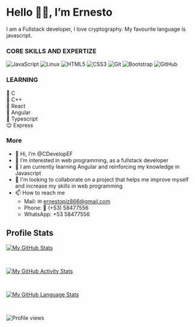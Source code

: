 # Hello 👋🏾, I’m Ernesto


I am a Fullstack developer, I love cryptography.
My favourite language is javascript.

### CORE SKILLS AND EXPERTIZE
![JavaScript](https://img.shields.io/badge/javascript-%23323330.svg?style=for-the-badge&logo=javascript&logoColor=%23F7DF1E)
![Linux](https://img.shields.io/badge/Linux-FCC624?style=for-the-badge&logo=linux&logoColor=black)
![HTML5](https://img.shields.io/badge/html5-%23E34F26.svg?style=for-the-badge&logo=html5&logoColor=white)
![CSS3](https://img.shields.io/badge/css3-%231572B6.svg?style=for-the-badge&logo=css3&logoColor=white)
![Git](https://img.shields.io/badge/git-%23F05033.svg?style=for-the-badge&logo=git&logoColor=white)
![Bootstrap](https://img.shields.io/badge/bootstrap-%231572B6.svg?style=for-the-badge&logo=bootstrap&logoColor=white) 
![GitHub](https://img.shields.io/badge/github-%23121011.svg?style=for-the-badge&logo=github&logoColor=white)

### LEARNING
🤗 C <br/>
🤗 C++ <br/>
🤗 React <br/>
🤗 Angular <br/>
🤗 Typescript <br/>
😌 Express <br/>

### More

- 👀 Hi, I’m @CDevelopEF
- 🌱 I’m interested in web programming, as a fullstack developer
- 💞️ I am currently learning Angular and reinforcing my knowledge in Javascript
- 🤗 I'm looking to collaborate on a project that helps me improve myself and increase my skills in web programming
- 📫 How to reach me 
  - Mail: ✉ ernestopiz866@gmail.com 
  - Phone: 📱 (+53) 58477556
  - WhatsApp: +53 58477556 

 
## Profile Stats

[![My GitHub Stats](https://github-readme-stats.vercel.app/api/?username=CDevelopEF&count_private=true&theme=tokyonight&showicons=true)]()

<br> 

[![My GitHub Activity Stats](https://github-readme-streak-stats.herokuapp.com/?user=CDevelopEF&theme=tokyonight&showicons=true)]()

<br>

[![My GitHub Language Stats](https://github-readme-stats.vercel.app/api/top-langs/?username=CDevelopEF&langs_count=15&theme=tokyonight)]()

<br>

![Profile views](https://gpvc.arturio.dev/CDevelopEF)
